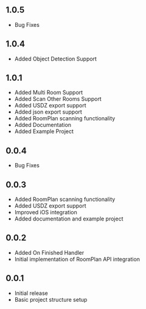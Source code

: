 ## 1.0.5

- Bug Fixes

## 1.0.4

- Added Object Detection Support
    

## 1.0.1

- Added Multi Room Support
- Added Scan Other Rooms Support
- Added USDZ export support
- Added json export support
- Added RoomPlan scanning functionality
- Added Documentation
- Added Example Project




## 0.0.4

- Bug Fixes

## 0.0.3

- Added RoomPlan scanning functionality
- Added USDZ export support
- Improved iOS integration
- Added documentation and example project

## 0.0.2

- Added On Finished Handler
- Initial implementation of RoomPlan API integration

## 0.0.1

- Initial release
- Basic project structure setup
